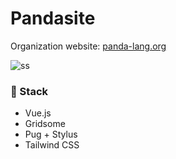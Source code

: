 # Pandasite
Organization website: [panda-lang.org](https://panda-lang.org/)

![ss](https://user-images.githubusercontent.com/4235722/86400725-6ea4a400-bca9-11ea-83d2-11e4bc91dcd7.png)

### 🧠 Stack
* Vue.js
* Gridsome
* Pug + Stylus
* Tailwind CSS
